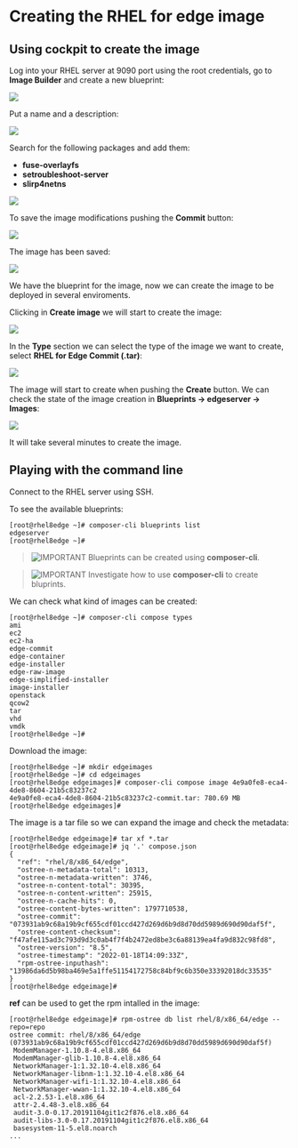 # Creating the RHEL for edge image

## Using cockpit to create the image

Log into your RHEL server at 9090 port using the root credentials, go to **Image Builder** and create a new blueprint:

![](imgs/cockpit-create-blueprint-01.png)

Put a name and a description:

![](imgs/cockpit-create-blueprint-02.png)

Search for the following packages and add them:

* **fuse-overlayfs**
* **setroubleshoot-server**
* **slirp4netns**

![](imgs/cockpit-create-blueprint-03.png)

To save the image modifications pushing the **Commit** button:

![](imgs/cockpit-create-blueprint-04.png)

The image has been saved:

![](imgs/cockpit-create-blueprint-05.png)

We have the blueprint for the image, now we can create the image to be deployed in several enviroments.

Clicking in **Create image** we will start to create the image:

![](imgs/cockpit-create-blueprint-06.png)

In the **Type** section we can select the type of the image we want to create, select **RHEL for Edge Commit (.tar)**:

![](imgs/cockpit-create-blueprint-07.png)

The image will start to create when pushing the **Create** button. We can check the state of the image creation in **Blueprints -> edgeserver -> Images**:

![](imgs/cockpit-create-blueprint-08.png)

It will take several minutes to create the image.

## Playing with the command line

Connect to the RHEL server using SSH.

To see the available blueprints:

```console
[root@rhel8edge ~]# composer-cli blueprints list
edgeserver
[root@rhel8edge ~]# 
```

> ![IMPORTANT](icons/important-icon.png) Blueprints can be created using **composer-cli**.

> ![IMPORTANT](icons/homework-icon.png) Investigate how to use **composer-cli** to create bluprints.

We can check what kind of images can be created:

```console
[root@rhel8edge ~]# composer-cli compose types
ami
ec2
ec2-ha
edge-commit
edge-container
edge-installer
edge-raw-image
edge-simplified-installer
image-installer
openstack
qcow2
tar
vhd
vmdk
[root@rhel8edge ~]#
```

Download the image:

```console
[root@rhel8edge ~]# mkdir edgeimages
[root@rhel8edge ~]# cd edgeimages
[root@rhel8edge edgeimages]# composer-cli compose image 4e9a0fe8-eca4-4de8-8604-21b5c83237c2
4e9a0fe8-eca4-4de8-8604-21b5c83237c2-commit.tar: 780.69 MB    
[root@rhel8edge edgeimages]# 
```

The image is a tar file so we can expand the image and check the metadata:

```console
[root@rhel8edge edgeimage]# tar xf *.tar
[root@rhel8edge edgeimage]# jq '.' compose.json 
{
  "ref": "rhel/8/x86_64/edge",
  "ostree-n-metadata-total": 10313,
  "ostree-n-metadata-written": 3746,
  "ostree-n-content-total": 30395,
  "ostree-n-content-written": 25915,
  "ostree-n-cache-hits": 0,
  "ostree-content-bytes-written": 1797710538,
  "ostree-commit": "073931ab9c68a19b9cf655cdf01ccd427d269d6b9d8d70dd5989d690d90daf5f",
  "ostree-content-checksum": "f47afe115ad3c793d9d3c0ab4f7f4b2472ed8be3c6a88139ea4fa9d832c98fd8",
  "ostree-version": "8.5",
  "ostree-timestamp": "2022-01-18T14:09:33Z",
  "rpm-ostree-inputhash": "13986da6d5b98ba469e5a1ffe51154172758c84bf9c6b350e33392018dc33535"
}
[root@rhel8edge edgeimage]#
```
**ref** can be used to get the rpm intalled in the image:

```console
[root@rhel8edge edgeimage]# rpm-ostree db list rhel/8/x86_64/edge --repo=repo
ostree commit: rhel/8/x86_64/edge (073931ab9c68a19b9cf655cdf01ccd427d269d6b9d8d70dd5989d690d90daf5f)
 ModemManager-1.10.8-4.el8.x86_64
 ModemManager-glib-1.10.8-4.el8.x86_64
 NetworkManager-1:1.32.10-4.el8.x86_64
 NetworkManager-libnm-1:1.32.10-4.el8.x86_64
 NetworkManager-wifi-1:1.32.10-4.el8.x86_64
 NetworkManager-wwan-1:1.32.10-4.el8.x86_64
 acl-2.2.53-1.el8.x86_64
 attr-2.4.48-3.el8.x86_64
 audit-3.0-0.17.20191104git1c2f876.el8.x86_64
 audit-libs-3.0-0.17.20191104git1c2f876.el8.x86_64
 basesystem-11-5.el8.noarch
...
```